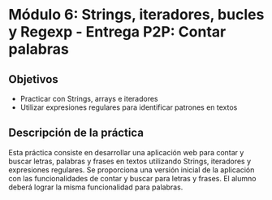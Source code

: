 


<br/><br/><br/>

# Módulo 6: Strings, iteradores, bucles y Regexp - Entrega P2P: Contar palabras

## Objetivos
 * Practicar con Strings, arrays e iteradores
 * Utilizar expresiones regulares para identificar patrones en textos

## Descripción de la práctica

Esta práctica consiste en desarrollar una aplicación web para contar y buscar letras, palabras y frases en textos utilizando Strings, iteradores y expresiones regulares. Se proporciona una versión inicial de la aplicación con las funcionalidades de contar y buscar para letras y frases. El alumno deberá lograr la misma funcionalidad para palabras.